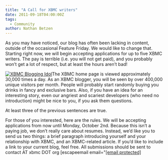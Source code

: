 ```yaml
---
title: "A Call for XBMC writers"
date: 2011-09-18T04:00:00Z
tags:
  - Community
author: Nathan Betzen
---
```


As you may have noticed, our blog has often been lacking in content, outside of the occasional Feature Friday. We would like to change that. Starting right now, we will begin accepting applications for up to five XBMC writers. The pay is terrible (i.e. you will not get paid), and you probably won’t get a lot of respect, but at least the hours aren’t bad!

[![XBMC Blogging Idol](/images/blog/xbmcbloggingidol-300x171.jpeg "XBMC Blogging Idol")](/images/blog/xbmcbloggingidol.jpeg)The XBMC home page is viewed approximately 30,000 times a day. As an XBMC blogger, you will be seen by over 400,000 unique visitors per month. People will probably start randomly buying you drinks in fancy and exclusive bars. Also, if you have an idea for an interesting story, even our angriest and scariest developers (who need no introduction) might be nice to you, if you ask them questions.

At least three of the previous sentences are true.

For those of you interested, here are the rules. We will be accepting applications from now until Monday, October 2nd. Because this isn’t a paying job, we don’t really care about resumes. Instead, we’d like you to send us two things: a brief paragraph introducing yourself and your relationship with XBMC, and an XBMC-related article. If you’d like to include a link to your current blog, feel free. All submissions should be sent to contact AT xbmc DOT org [escapeemail email="[[email protected]](/cdn-cgi/l/email-protection#f5969a9b81949681b58d979896db9a8792)
